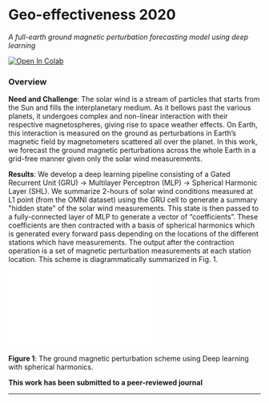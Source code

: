 # Geo-effectiveness 2020

*A full-earth ground magnetic perturbation forecasting model using deep learning*

[![Open In Colab](https://colab.research.google.com/assets/colab-badge.svg)](https://github.com/spaceml-org/helionb-geoeff/blob/main/notebooks/01_geoeff_2020/storm_forecast.ipynb)

### Overview

**Need and Challenge**: The solar wind is a stream of particles that starts from the Sun and fills the interplanetary medium. As it bellows past the various planets, it undergoes complex and non-linear interaction with their respective magnetospheres, giving rise to space weather effects. On Earth, this interaction is measured on the ground as perturbations in Earth’s magnetic field by magnetometers scattered all over the planet. In this work, we forecast the ground magnetic perturbations across the whole Earth in a grid-free manner given only the solar wind measurements.

**Results**: We develop a deep learning pipeline consisting of a Gated Recurrent Unit (GRU) → Multilayer Perceptron (MLP) → Spherical Harmonic Layer (SHL). We summarize 2-hours of solar wind conditions measured at L1 point (from the OMNI dataset) using the GRU cell  to generate a summary "hidden state" of the solar wind measurements. This state is then passed to a fully-connected layer of MLP to generate a vector of “coefficients”. These coefficients are then contracted with a basis of spherical harmonics which is generated every forward pass depending on the locations of the different stations which have measurements. The output after the contraction operation is a set of magnetic perturbation measurements at each station location. This scheme is diagrammatically summarized in Fig. 1.

![img](./figure_one.pdf)

**Figure 1**: The ground magnetic perturbation scheme using Deep learning with spherical harmonics. 

**This work has been submitted to a peer-reviewed journal** 

---

